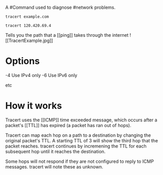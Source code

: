 A #Command used to diagnose #network problems.

	tracert example.com

	tracert 120.420.69.4

Tells you the path that a [[ping]] takes through the internet
![[TracertExample.jpg]]

# Options
-4
Use IPv4 only
-6
Use IPv6 only

etc

# How it works
Tracert uses the [[ICMP]] time exceeded message, which occurs after a packet's [[TTL]] has expired (a packet has ran out of hops).

Tracert can map each hop on a path to a destination by changing the original packet's TTL. 
A starting TTL of 3 will show the third hop that the packet reaches.
tracert continues by incremening the TTL for each subsequent hop until it reaches the destination.

Some hops will not respond if they are not configured to reply to ICMP messages. tracert will note these as unknown.